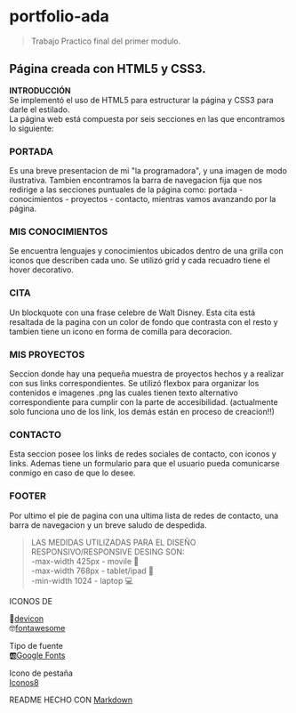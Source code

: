 # portfolio-ada

> Trabajo Practico final del primer modulo.

## Página creada con HTML5 y CSS3.
**INTRODUCCIÓN**   
Se implementó el uso de HTML5 para estructurar la página y CSS3 para darle el estilado.    
La página web está compuesta por seis secciones en las que encontramos lo siguiente:       
### PORTADA
Es una breve presentacion de mi "la programadora", y una imagen de modo ilustrativa.
Tambien encontramos la barra de navegacion fija que nos redirige a las secciones puntuales de la página como: portada - conocimientos - proyectos - contacto, mientras vamos avanzando por la página.    
### MIS CONOCIMIENTOS
Se encuentra lenguajes y conocimientos ubicados dentro de una grilla con iconos que describen cada uno. Se utilizó grid y cada recuadro tiene el hover decorativo.    
### CITA
Un blockquote con una frase celebre de Walt Disney. Esta cita está resaltada de la pagina con un color de fondo que contrasta con el resto y tambien tiene un icono en forma de comilla para decoracion.
### MIS PROYECTOS
Seccion donde hay una pequeña muestra de proyectos hechos y a realizar con sus links correspondientes.
Se utilizó flexbox para organizar los contenidos e imagenes .png las cuales tienen texto alternativo correspondiente para cumplir con la parte de accesibilidad. (actualmente solo funciona uno de los link, los demás están en proceso de creacion!!)
### CONTACTO
Esta seccion posee los links de redes sociales de contacto, con iconos y links. Ademas tiene un formulario para que el usuario pueda comunicarse conmigo en caso de que lo desee.
### FOOTER
Por ultimo el pie de pagina con una ultima lista de redes de contacto, una barra de navegacion y un breve saludo de despedida.    

>LAS MEDIDAS UTILIZADAS PARA EL DISEÑO RESPONSIVO/RESPONSIVE DESING SON:    
-max-width 425px - movile 📱    
-max-width 768px - tablet/ipad 📱    
-min-width 1024 - laptop 💻    








ICONOS DE    

🔮[devicon](https://devicon.dev/)    
🤓[fontawesome](https://fontawesome.com/start)   

Tipo de fuente    
🆎[Google Fonts](https://fonts.google.com/) 

Icono de pestaña    
[Iconos8](https://iconos8.es/icon/set/animales/dusk)

README HECHO CON [Markdown](https://www.markdownguide.org/cheat-sheet/)
